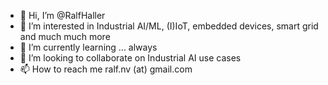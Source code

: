 - 👋 Hi, I’m @RalfHaller
- 👀 I’m interested in Industrial AI/ML, (I)IoT, embedded devices, smart grid and much much more
- 🌱 I’m currently learning ... always
- 💞️ I’m looking to collaborate on Industrial AI use cases
- 📫 How to reach me ralf.nv (at) gmail.com

<!---
RalfHaller/RalfHaller is a ✨ special ✨ repository because its `README.md` (this file) appears on your GitHub profile.
You can click the Preview link to take a look at your changes.
--->
